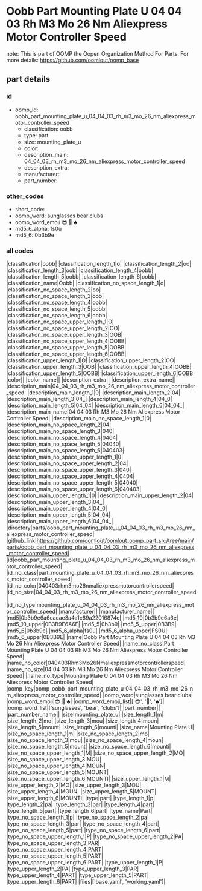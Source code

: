 # Oobb Part Mounting Plate U 04 04 03 Rh M3 Mo 26 Nm Aliexpress Motor Controller Speed  

note: This is part of OOMP the Oopen Organization Method For Parts. For more details: https://github.com/oomlout/oomp_base

##  part details





### id
* oomp_id: oobb_part_mounting_plate_u_04_04_03_rh_m3_mo_26_nm_aliexpress_motor_controller_speed
  * classification: oobb
  * type: part
  * size: mounting_plate_u
  * color: 
  * description_main: 04_04_03_rh_m3_mo_26_nm_aliexpress_motor_controller_speed
  * description_extra: 
  * manufacturer: 
  * part_number: 

### other_codes
* short_code: 
* oomp_word: sunglasses bear clubs
* oomp_word_emoji :sunglasses: :bear: :clubs:
* md5_6_alpha: fs0u
* md5_6: 0b3b9e

### all codes 
|classification|oobb|
|classification_length_1|o|
|classification_length_2|oo|
|classification_length_3|oob|
|classification_length_4|oobb|
|classification_length_5|oobb|
|classification_length_6|oobb|
|classification_name|Oobb|
|classification_no_space_length_1|o|
|classification_no_space_length_2|oo|
|classification_no_space_length_3|oob|
|classification_no_space_length_4|oobb|
|classification_no_space_length_5|oobb|
|classification_no_space_length_6|oobb|
|classification_no_space_upper_length_1|O|
|classification_no_space_upper_length_2|OO|
|classification_no_space_upper_length_3|OOB|
|classification_no_space_upper_length_4|OOBB|
|classification_no_space_upper_length_5|OOBB|
|classification_no_space_upper_length_6|OOBB|
|classification_upper_length_1|O|
|classification_upper_length_2|OO|
|classification_upper_length_3|OOB|
|classification_upper_length_4|OOBB|
|classification_upper_length_5|OOBB|
|classification_upper_length_6|OOBB|
|color||
|color_name||
|description_extra||
|description_extra_name||
|description_main|04_04_03_rh_m3_mo_26_nm_aliexpress_motor_controller_speed|
|description_main_length_1|0|
|description_main_length_2|04|
|description_main_length_3|04_|
|description_main_length_4|04_0|
|description_main_length_5|04_04|
|description_main_length_6|04_04_|
|description_main_name|04 04 03 Rh M3 Mo 26 Nm Aliexpress Motor Controller Speed|
|description_main_no_space_length_1|0|
|description_main_no_space_length_2|04|
|description_main_no_space_length_3|040|
|description_main_no_space_length_4|0404|
|description_main_no_space_length_5|04040|
|description_main_no_space_length_6|040403|
|description_main_no_space_upper_length_1|0|
|description_main_no_space_upper_length_2|04|
|description_main_no_space_upper_length_3|040|
|description_main_no_space_upper_length_4|0404|
|description_main_no_space_upper_length_5|04040|
|description_main_no_space_upper_length_6|040403|
|description_main_upper_length_1|0|
|description_main_upper_length_2|04|
|description_main_upper_length_3|04_|
|description_main_upper_length_4|04_0|
|description_main_upper_length_5|04_04|
|description_main_upper_length_6|04_04_|
|directory|parts/oobb_part_mounting_plate_u_04_04_03_rh_m3_mo_26_nm_aliexpress_motor_controller_speed|
|github_link|https://github.com/oomlout/oomlout_oomp_part_src/tree/main/parts/oobb_part_mounting_plate_u_04_04_03_rh_m3_mo_26_nm_aliexpress_motor_controller_speed|
|id|oobb_part_mounting_plate_u_04_04_03_rh_m3_mo_26_nm_aliexpress_motor_controller_speed|
|id_no_class|part_mounting_plate_u_04_04_03_rh_m3_mo_26_nm_aliexpress_motor_controller_speed|
|id_no_color|040403rhm3mo26nmaliexpressmotorcontrollerspeed|
|id_no_size|04_04_03_rh_m3_mo_26_nm_aliexpress_motor_controller_speed|
|id_no_type|mounting_plate_u_04_04_03_rh_m3_mo_26_nm_aliexpress_motor_controller_speed|
|manufacturer||
|manufacturer_name||
|md5|0b3b9e6a6eacae3a4a1c89a22016874c|
|md5_10|0b3b9e6a6e|
|md5_10_upper|0B3B9E6A6E|
|md5_5|0b3b9|
|md5_5_upper|0B3B9|
|md5_6|0b3b9e|
|md5_6_alpha|fs0u|
|md5_6_alpha_upper|FS0U|
|md5_6_upper|0B3B9E|
|name|Oobb Part Mounting Plate U 04 04 03 Rh M3 Mo 26 Nm Aliexpress Motor Controller Speed|
|name_no_class|Part Mounting Plate U 04 04 03 Rh M3 Mo 26 Nm Aliexpress Motor Controller Speed|
|name_no_color|040403Rhm3Mo26Nmaliexpressmotorcontrollerspeed|
|name_no_size|04 04 03 Rh M3 Mo 26 Nm Aliexpress Motor Controller Speed|
|name_no_type|Mounting Plate U 04 04 03 Rh M3 Mo 26 Nm Aliexpress Motor Controller Speed|
|oomp_key|oomp_oobb_part_mounting_plate_u_04_04_03_rh_m3_mo_26_nm_aliexpress_motor_controller_speed|
|oomp_word|sunglasses bear clubs|
|oomp_word_emoji|:sunglasses: :bear: :clubs:|
|oomp_word_emoji_list|[':sunglasses:', ':bear:', ':clubs:']|
|oomp_word_list|['sunglasses', 'bear', 'clubs']|
|part_number||
|part_number_name||
|size|mounting_plate_u|
|size_length_1|m|
|size_length_2|mo|
|size_length_3|mou|
|size_length_4|moun|
|size_length_5|mount|
|size_length_6|mounti|
|size_name|Mounting Plate U|
|size_no_space_length_1|m|
|size_no_space_length_2|mo|
|size_no_space_length_3|mou|
|size_no_space_length_4|moun|
|size_no_space_length_5|mount|
|size_no_space_length_6|mounti|
|size_no_space_upper_length_1|M|
|size_no_space_upper_length_2|MO|
|size_no_space_upper_length_3|MOU|
|size_no_space_upper_length_4|MOUN|
|size_no_space_upper_length_5|MOUNT|
|size_no_space_upper_length_6|MOUNTI|
|size_upper_length_1|M|
|size_upper_length_2|MO|
|size_upper_length_3|MOU|
|size_upper_length_4|MOUN|
|size_upper_length_5|MOUNT|
|size_upper_length_6|MOUNTI|
|type|part|
|type_length_1|p|
|type_length_2|pa|
|type_length_3|par|
|type_length_4|part|
|type_length_5|part|
|type_length_6|part|
|type_name|Part|
|type_no_space_length_1|p|
|type_no_space_length_2|pa|
|type_no_space_length_3|par|
|type_no_space_length_4|part|
|type_no_space_length_5|part|
|type_no_space_length_6|part|
|type_no_space_upper_length_1|P|
|type_no_space_upper_length_2|PA|
|type_no_space_upper_length_3|PAR|
|type_no_space_upper_length_4|PART|
|type_no_space_upper_length_5|PART|
|type_no_space_upper_length_6|PART|
|type_upper_length_1|P|
|type_upper_length_2|PA|
|type_upper_length_3|PAR|
|type_upper_length_4|PART|
|type_upper_length_5|PART|
|type_upper_length_6|PART|
|files|['base.yaml', 'working.yaml']|
